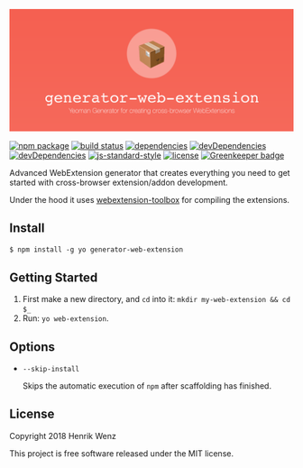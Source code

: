 ![generator-web-extension](assets/logo-repo.png)

[![npm package](https://badge.fury.io/js/generator-web-extension.svg)](https://www.npmjs.com/package/generator-web-extension)
[![build status](https://secure.travis-ci.org/webextension-toolbox/generator-web-extension.png?branch=master)](https://travis-ci.org/webextension-toolbox/generator-web-extension) 
[![dependencies](https://david-dm.org/webextension-toolbox/generator-web-extension/status.svg)](https://david-dm.org/webextension-toolbox/generator-web-extension) 
[![devDependencies](https://david-dm.org/webextension-toolbox/generator-web-extension/dev-status.svg)](https://david-dm.org/webextension-toolbox/generator-web-extension?type=dev) 
[![devDependencies](https://david-dm.org/webextension-toolbox/generator-web-extension/peer-status.svg)](https://david-dm.org/webextension-toolbox/generator-web-extension?type=peer) 
[![js-standard-style](https://img.shields.io/badge/code%20style-standard-green.svg?style=flat-square)](https://github.com/feross/standard)
[![license](https://img.shields.io/npm/l/generator-web-extension.svg)](https://github.com/webextension-toolbox/generator-web-extension/blob/master/LICENSE) [![Greenkeeper badge](https://badges.greenkeeper.io/webextension-toolbox/generator-web-extension.svg)](https://greenkeeper.io/)

Advanced WebExtension generator that creates everything you need to get started with cross-browser extension/addon development. 

Under the hood it uses [webextension-toolbox](https://github.com/webextension-toolbox/webextension-toolbox) for compiling the extensions.

## Install

```shell
$ npm install -g yo generator-web-extension
```

## Getting Started

1. First make a new directory, and `cd` into it: `mkdir my-web-extension && cd $_`
2. Run: `yo web-extension`.

## Options

* `--skip-install`

  Skips the automatic execution of `npm` after
  scaffolding has finished.

## License

Copyright 2018 Henrik Wenz

This project is free software released under the MIT license.
